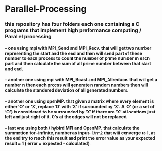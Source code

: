 # Parallel-Processing
### this repository has four folders each one containing a C programs that implement high preformance computing / Parallel processing
#### - one using **mpi with MPI_Send and MPI_Recv**. that will get two number representing the start and the end and then will send part of these number to each process to count the number of prime number in each part and then calculate the sum of all prime number between that start and end.
#### - another one using **mpi with MPI_Bcast and MPI_Allreduce**. that will get a number n then each procss will generate n random numbers then will calculate the standered deviation of all generated numbers.
#### - another one using **openMP**. that given a matrix where every element is either ‘O’ or ‘X’, replace ‘O’ with ‘X’ if surrounded by ‘X’. A ‘O’ (or a set of ‘O’) is considered to be surrounded by ‘X’ if there are ‘X’ at locations just left and just right of it. O’s at the edges will not be replaced.
#### - last one using both / hybird **MPI and OpenMP**. that calculate the summetion for -infinite, number as input- 1/n^2 that will converge to 1, at the end try to reach this result and print the error value as your expected result = 1 ( error = expected - calculated).
